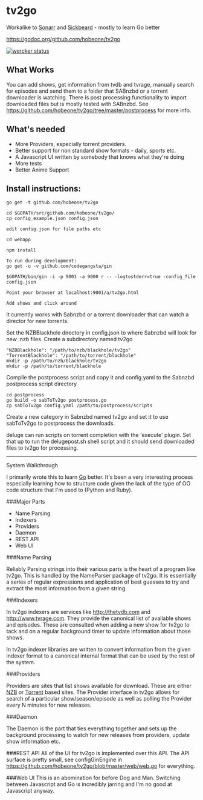 # tv2go
Workalike to [Sonarr](https://sonarr.tv/) and [Sickbeard](http://sickbeard.com/) - mostly to learn Go better

https://godoc.org/github.com/hobeone/tv2go

[![wercker status](https://app.wercker.com/status/5a29ff8c01f89263d1178da25ffdadce/m "wercker status")](https://app.wercker.com/project/bykey/5a29ff8c01f89263d1178da25ffdadce)

## What Works

You can add shows, get information from tvdb and tvrage, manually search for episodes and send them to a folder that SABnzbd or a torrent downloader is watching.  There is post processing functionality to import downloaded files but is mostly tested with SABnzbd. See https://github.com/hobeone/tv2go/tree/master/postprocess for more info.

## What's needed

* More Providers, especially torrent providers.
* Better support for non standard show formats - daily, sports etc.
* A Javascript UI written by somebody that knows what they're doing
* More tests
* Better Anime Support

## Install instructions:

```
go get -t github.com/hobeone/tv2go

cd $GOPATH/src/github.com/hobeone/tv2go/
cp config_example.json config.json

edit config.json for file paths etc

cd webapp

npm install
```

```
To run during development:
go get -u -v github.com/codegangsta/gin

$GOPATH/bin/gin -i -p 9001 -a 9000 r -- -logtostderr=true -config_file config.json

Point your browser at localhost:9001/a/tv2go.html

Add shows and click around
```

It currently works with Sabnzbd or a torrent downloader that can watch a director for new torrents.

Set the NZBBlackhole directory in config.json to where Sabnzbd will look for new .nzb files.  Create a subdirectory named tv2go
```
"NZBBlackhole": "/path/to/nzb/blackhole/tv2go"
"TorrentBlackhole": "/path/to/torrent/blackhole"
mkdir -p /path/to/nzb/blackhole/tv2go
mkdir -p /path/to/torrent/blackhole
```


Compile the postprocess script and copy it and config.yaml to the Sabnzbd postprocess script directory

```
cd postprocess
go build -o sabToTv2go postprocess.go
cp sabToTv2go config.yaml /path/to/postprocess/scripts
```

Create a new category in Sabnzbd named tv2go and set it to use sabToTv2go to postprocess the downloads.

deluge can run scripts on torrent completion with the 'execute' plugin.  Set that up to run the delugepost.sh shell script and it should send downloaded files to tv2go for processing.

***
System Walkthrough

I primarily wrote this to learn [Go](http://golang.org) better.  It's been a very interesting process especially learning how to structure code given the lack of the type of OO code structure that I'm used to (Python and Ruby).


###Major Parts
- Name Parsing
- Indexers
- Providers
- Daemon
- REST API
- Web UI

###Name Parsing

Reliably Parsing strings into their various parts is the heart of a program like tv2go.  This is handled by the NameParser package of tv2go.  It is essentially a series of regular expressions and application of best guesses to try and extract the most information from a given string.

###Indexers

In tv2go indexers are services like http://thetvdb.com and http://www.tvrage.com.  They provide the canonical list of available shows and episodes.  These are consulted when adding a new show for tv2go to tack and on a regular background timer to update information about those shows.

In tv2go indexer libraries are written to convert information from the given indexer format to a canonical internal format that can be used by the rest of the system.

###Providers

Providers are sites that list shows available for download.  These are either [NZB](https://en.wikipedia.org/wiki/NZB) or [Torrent](https://en.wikipedia.org/wiki/BitTorrent) based sites.  The Provider interface in tv2go allows for search of a particular show/season/episode as well as polling the Provider every N minutes for new releases.

###Daemon

The Daemon is the part that ties everything together and sets up the background processing to watch for new releases from providers, update show information etc.

###REST API
All of the UI for tv2go is implemented over this API.  The API surface is pretty small, see configGinEngine in https://github.com/hobeone/tv2go/blob/master/web/web.go for everything.

###Web UI
This is an abomination for before Dog and Man.  Switching between Javascript and Go is incredibly jarring and I'm no good at Javascript anyway.

